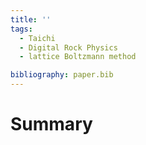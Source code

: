 ```yaml
---
title: ''
tags:
  - Taichi
  - Digital Rock Physics
  - lattice Boltzmann method

bibliography: paper.bib
---
```


# Summary
